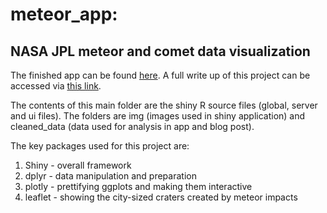 # meteor_app:
## NASA JPL meteor and comet data visualization

The finished app can be found [here](https://samomullane.shinyapps.io/meteor_app/).
A full write up of this project can be accessed via [this link](http://blog.nycdatascience.com/student-works/r-shiny/meteor_impact/).

The contents of this main folder are the shiny R source files (global, server and ui files). 
The folders are img (images used in shiny application) and cleaned_data (data used for analysis in app and blog post).

The key packages used for this project are:
1. Shiny - overall framework
2. dplyr - data manipulation and preparation
3. plotly - prettifying ggplots and making them interactive
4. leaflet - showing the city-sized craters created by meteor impacts
